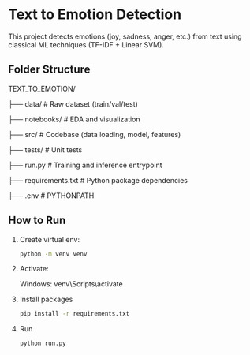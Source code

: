 # Text to Emotion Detection

This project detects emotions (joy, sadness, anger, etc.) from text using classical ML techniques (TF-IDF + Linear SVM).

##  Folder Structure
TEXT_TO_EMOTION/

├── data/ # Raw dataset (train/val/test)

├── notebooks/ # EDA and visualization

├── src/ # Codebase (data loading, model, features)

├── tests/ # Unit tests

├── run.py # Training and inference entrypoint

├── requirements.txt # Python package dependencies

├── .env # PYTHONPATH


## How to Run

1. Create virtual env:
   ```bash
   python -m venv venv 
2. Activate:

    Windows: venv\Scripts\activate

3. Install packages
    ```bash
   pip install -r requirements.txt
4. Run
    ```bash
    python run.py




